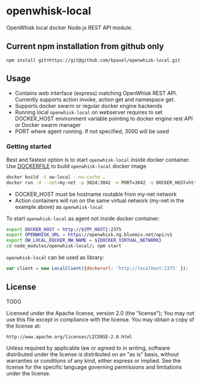 # openwhisk-local

OpenWhisk local docker Node.js REST API module.


## Current npm installation from github only


`npm install git+https://git@github.com/kpavel/openwhisk-local.git`

## Usage

 * Contains web interface (express) matching OpenWhisk REST API. Currently supports action invoke, action get and namespace get.
 * Supports docker swarm or regular docker engine backends
 * Running local `openwhisk-local` on webserver requires to set DOCKER_HOST environment variable pointing to docker engine rest API or Docker swarm manager
 * PORT where agent running. If not specified, 3000 will be used
 

### Getting started

Best and fastest option is to start `openwhisk-local` inside docker container.
Use [DOCKERFILE](Dockerfile) to build `openwhisk-local` docker image
``` sh
docker build -t ow-local --no-cache .
docker run -d --net=my-net -p 3024:3042 -e PORT=3042 -e DOCKER_HOST=http://${MY_HOST}:2375 -e OPENWHISK_URL=https://openwhisk.ng.bluemix.net/api/v1 ow-local
```
* DOCKER_HOST must be hostname routable from my-net network
* Action containers will run on the same virtual network (my-net in the example above) as `openwhisk-local`

To start `openwhisk-local` as agent not inside docker container:

``` sh
export DOCKER_HOST = http://${MY_HOST}:2375
export OPENWHISK_URL = https://openwhisk.ng.bluemix.net/api/v1
export OW_LOCAL_DOCKER_NW_NAME = ${DOCKER_VIRTUAL_NETWORK}
cd node_modules/openwhisk-local/; npm start

```

`openwhisk-local` can be used as library:

``` js
var client = new LocalClient({dockerurl: 'http://localhost:2375' });

```

## License
TODO

Licensed under the Apache license, version 2.0 (the "license"); You may not use this file except in compliance with the license. You may obtain a copy of the license at:

    http://www.apache.org/licenses/LICENSE-2.0.html

Unless required by applicable law or agreed to in writing, software distributed under the license is distributed on an "as is" basis, without warranties or conditions of any kind, either express or implied. See the license for the specific language governing permissions and limitations under the license.
